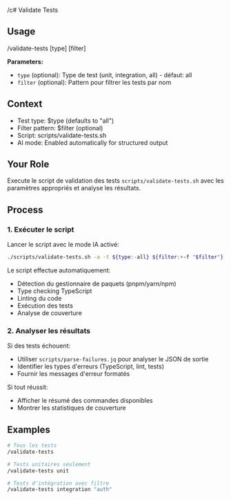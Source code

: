 /c# Validate Tests

## Usage

/validate-tests [type] [filter]

**Parameters:**

- `type` (optional): Type de test (unit, integration, all) - défaut: all
- `filter` (optional): Pattern pour filtrer les tests par nom

## Context

- Test type: $type (defaults to "all")
- Filter pattern: $filter (optional)
- Script: scripts/validate-tests.sh
- AI mode: Enabled automatically for structured output

## Your Role

Execute le script de validation des tests `scripts/validate-tests.sh` avec les paramètres appropriés et analyse les résultats.

## Process

### 1. Exécuter le script

Lancer le script avec le mode IA activé:

```bash
./scripts/validate-tests.sh -a -t ${type:-all} ${filter:+-f "$filter"}
```

Le script effectue automatiquement:

- Détection du gestionnaire de paquets (pnpm/yarn/npm)
- Type checking TypeScript
- Linting du code
- Exécution des tests
- Analyse de couverture

### 2. Analyser les résultats

Si des tests échouent:

- Utiliser `scripts/parse-failures.jq` pour analyser le JSON de sortie
- Identifier les types d'erreurs (TypeScript, lint, tests)
- Fournir les messages d'erreur formatés

Si tout réussit:

- Afficher le résumé des commandes disponibles
- Montrer les statistiques de couverture

## Examples

```bash
# Tous les tests
/validate-tests

# Tests unitaires seulement
/validate-tests unit

# Tests d'intégration avec filtre
/validate-tests integration "auth"
```
